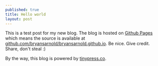 ```yaml
---
published: true
title: Hello world
layout: post
---
```

This is a test post for my new blog. The blog is hosted on [Github Pages](http://pages.github.com/) which means the source is available at [github.com/bryansarnold/bryansarnold.github.io](http://github.com/bryansarnold/bryansarnold.github.io). Be nice. Give credit. Share, don't steal :)

By the way, this blog is powered by [tinypress.co](https://tinypress.co).